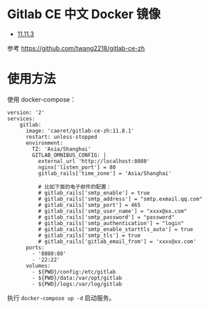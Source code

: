 # Gitlab CE 中文 Docker 镜像

* [11.11.3](https://hub.docker.com/r/caeret/gitlab-ce-zh)

参考 <https://github.com/twang2218/gitlab-ce-zh>

# 使用方法

使用 docker-compose：

```
version: '2'
services:
    gitlab:
      image: 'caeret/gitlab-ce-zh:11.8.1'
      restart: unless-stopped
      environment:
        TZ: 'Asia/Shanghai'
        GITLAB_OMNIBUS_CONFIG: |
          external_url 'http://localhost:8080'
          nginx['listen_port'] = 80
          gitlab_rails['time_zone'] = 'Asia/Shanghai'

          # 比如下面的电子邮件的配置：
          # gitlab_rails['smtp_enable'] = true
          # gitlab_rails['smtp_address'] = "smtp.exmail.qq.com"
          # gitlab_rails['smtp_port'] = 465
          # gitlab_rails['smtp_user_name'] = "xxxx@xx.com"
          # gitlab_rails['smtp_password'] = "password"
          # gitlab_rails['smtp_authentication'] = "login"
          # gitlab_rails['smtp_enable_starttls_auto'] = true
          # gitlab_rails['smtp_tls'] = true
          # gitlab_rails['gitlab_email_from'] = 'xxxx@xx.com'
      ports:
        - '8080:80'
        - '22:22'
      volumes:
        - ${PWD}/config:/etc/gitlab
        - ${PWD}/data:/var/opt/gitlab
        - ${PWD}/logs:/var/log/gitlab
```

执行 `docker-compose up -d` 启动服务。
